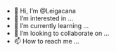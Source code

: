 - 👋 Hi, I’m @Leigacana
- 👀 I’m interested in ...
- 🌱 I’m currently learning ...
- 💞️ I’m looking to collaborate on ...
- 📫 How to reach me ...

<!---
Leigacana/Leigacana is a ✨ special ✨ repository because its `README.md` (this file) appears on your GitHub profile.
You can click the Preview link to take a look at your changes.
--->
